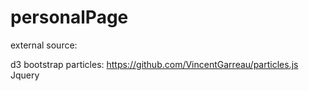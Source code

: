 # personalPage

external source:

d3
bootstrap
particles: https://github.com/VincentGarreau/particles.js
Jquery
